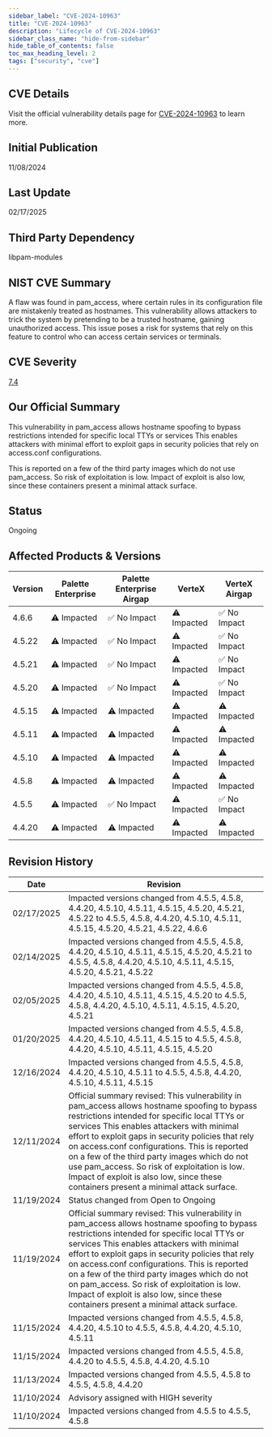 ```yaml
---
sidebar_label: "CVE-2024-10963"
title: "CVE-2024-10963"
description: "Lifecycle of CVE-2024-10963"
sidebar_class_name: "hide-from-sidebar"
hide_table_of_contents: false
toc_max_heading_level: 2
tags: ["security", "cve"]
---
```


## CVE Details

Visit the official vulnerability details page for [CVE-2024-10963](https://nvd.nist.gov/vuln/detail/cve-2024-10963) to learn more.

## Initial Publication

11/08/2024

## Last Update

02/17/2025

## Third Party Dependency 

libpam-modules


## NIST CVE Summary

A flaw was found in pam_access, where certain rules in its configuration file are mistakenly treated as hostnames. This vulnerability allows attackers to trick the system by pretending to be a trusted hostname, gaining unauthorized access. This issue poses a risk for systems that rely on this feature to control who can access certain services or terminals.

## CVE Severity

[7.4](https://nvd.nist.gov/vuln/detail/cve-2024-10963)

## Our Official Summary

This vulnerability in pam_access allows hostname spoofing to bypass restrictions intended for specific local TTYs or services This enables attackers with minimal effort to exploit gaps in security policies that rely on access.conf configurations. 

This is reported on a few of the third party images which do not use pam_access. So risk of exploitation is low. Impact of exploit is also low, since these containers present a minimal attack surface.


## Status

Ongoing

## Affected Products & Versions

| Version | Palette Enterprise | Palette Enterprise Airgap | VerteX | VerteX Airgap |
| - | -------- | -------- | -------- | -------- |
| 4.6.6 | ⚠️ Impacted | ✅ No Impact | ⚠️ Impacted | ✅ No Impact |
| 4.5.22 | ⚠️ Impacted | ✅ No Impact | ⚠️ Impacted | ✅ No Impact |
| 4.5.21 | ⚠️ Impacted | ✅ No Impact | ⚠️ Impacted | ✅ No Impact |
| 4.5.20 | ⚠️ Impacted | ✅ No Impact | ⚠️ Impacted | ✅ No Impact |
| 4.5.15 | ⚠️ Impacted | ⚠️ Impacted | ⚠️ Impacted | ⚠️ Impacted |
| 4.5.11 | ⚠️ Impacted | ⚠️ Impacted | ⚠️ Impacted | ⚠️ Impacted |
| 4.5.10 | ⚠️ Impacted | ⚠️ Impacted | ⚠️ Impacted | ⚠️ Impacted |
| 4.5.8 | ⚠️ Impacted | ⚠️ Impacted | ⚠️ Impacted | ⚠️ Impacted |
| 4.5.5 | ⚠️ Impacted | ✅ No Impact | ⚠️ Impacted | ✅ No Impact |
| 4.4.20 | ⚠️ Impacted | ⚠️ Impacted | ⚠️ Impacted | ⚠️ Impacted |


## Revision History

| Date | Revision |
| --- | --- |
| 02/17/2025 | Impacted versions changed from 4.5.5, 4.5.8, 4.4.20, 4.5.10, 4.5.11, 4.5.15, 4.5.20, 4.5.21, 4.5.22 to 4.5.5, 4.5.8, 4.4.20, 4.5.10, 4.5.11, 4.5.15, 4.5.20, 4.5.21, 4.5.22, 4.6.6 |
| 02/14/2025 | Impacted versions changed from 4.5.5, 4.5.8, 4.4.20, 4.5.10, 4.5.11, 4.5.15, 4.5.20, 4.5.21 to 4.5.5, 4.5.8, 4.4.20, 4.5.10, 4.5.11, 4.5.15, 4.5.20, 4.5.21, 4.5.22 |
| 02/05/2025 | Impacted versions changed from 4.5.5, 4.5.8, 4.4.20, 4.5.10, 4.5.11, 4.5.15, 4.5.20 to 4.5.5, 4.5.8, 4.4.20, 4.5.10, 4.5.11, 4.5.15, 4.5.20, 4.5.21 |
| 01/20/2025 | Impacted versions changed from 4.5.5, 4.5.8, 4.4.20, 4.5.10, 4.5.11, 4.5.15 to 4.5.5, 4.5.8, 4.4.20, 4.5.10, 4.5.11, 4.5.15, 4.5.20 |
| 12/16/2024 | Impacted versions changed from 4.5.5, 4.5.8, 4.4.20, 4.5.10, 4.5.11 to 4.5.5, 4.5.8, 4.4.20, 4.5.10, 4.5.11, 4.5.15 |
| 12/11/2024 | Official summary revised: This vulnerability in pam_access allows hostname spoofing to bypass restrictions intended for specific local TTYs or services This enables attackers with minimal effort to exploit gaps in security policies that rely on access.conf configurations. This is reported on a few of the third party images which do not use pam_access. So risk of exploitation is low. Impact of exploit is also low, since these containers present a minimal attack surface. |
| 11/19/2024 | Status changed from Open to Ongoing |
| 11/19/2024 | Official summary revised: This vulnerability in pam_access allows hostname spoofing to bypass restrictions intended for specific local TTYs or services This enables attackers with minimal effort to exploit gaps in security policies that rely on access.conf configurations. This is reported on a few of the third party images which do not on pam_access. So risk of exploitation is low. Impact of exploit is also low, since these containers present a minimal attack surface. |
| 11/15/2024 | Impacted versions changed from 4.5.5, 4.5.8, 4.4.20, 4.5.10 to 4.5.5, 4.5.8, 4.4.20, 4.5.10, 4.5.11 |
| 11/15/2024 | Impacted versions changed from 4.5.5, 4.5.8, 4.4.20 to 4.5.5, 4.5.8, 4.4.20, 4.5.10 |
| 11/13/2024 | Impacted versions changed from 4.5.5, 4.5.8 to 4.5.5, 4.5.8, 4.4.20 |
| 11/10/2024 | Advisory assigned with HIGH severity |
| 11/10/2024 | Impacted versions changed from 4.5.5 to 4.5.5, 4.5.8 |
